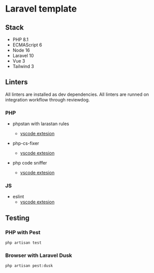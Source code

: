 # Laravel template

## Stack

- PHP 8.1
- ECMAScript 6
- Node 16
- Laravel 10
- Vue 3
- Tailwind 3

## Linters

All linters are installed as dev dependencies.
All linters are runned on integration workflow through reviewdog.

### PHP

- phpstan with larastan rules
  - [vscode extesion](https://marketplace.visualstudio.com/items?itemName=swordev.phpstan)

- php-cs-fixer
  - [vscode extesion](https://marketplace.visualstudio.com/items?itemName=junstyle.php-cs-fixer)

- php code sniffer
  - [vscode extesion](https://marketplace.visualstudio.com/items?itemName=shevaua.phpcs)

### JS

- eslint
  - [vscode extesion](https://marketplace.visualstudio.com/items?itemName=dbaeumer.vscode-eslint)

## Testing

### PHP with Pest

    php artisan test

### Browser with Laravel Dusk

    php artisan pest:dusk

